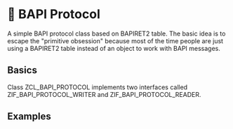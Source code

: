 # 🚦 BAPI Protocol

A simple BAPI protocol class based on BAPIRET2 table. The basic idea is to escape the "primitive obsession" because most of the time people are just using a BAPIRET2 table instead of an object to work with BAPI messages.

## Basics

Class ZCL_BAPI_PROTOCOL implements two interfaces called ZIF_BAPI_PROTOCOL_WRITER and ZIF_BAPI_PROTOCOL_READER.

## Examples

